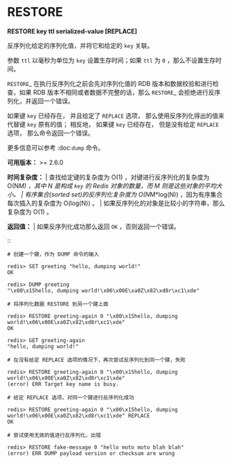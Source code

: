 # RESTORE


**RESTORE key ttl serialized-value [REPLACE]**

反序列化给定的序列化值，并将它和给定的 ``key`` 关联。

参数 ``ttl`` 以毫秒为单位为 ``key`` 设置生存时间；如果 ``ttl`` 为 ``0`` ，那么不设置生存时间。

`RESTORE`_ 在执行反序列化之前会先对序列化值的 RDB 版本和数据校验和进行检查，如果 RDB 版本不相同或者数据不完整的话，那么 `RESTORE`_ 会拒绝进行反序列化，并返回一个错误。

如果键 ``key`` 已经存在，
并且给定了 ``REPLACE`` 选项，
那么使用反序列化得出的值来代替键 ``key`` 原有的值；
相反地，
如果键 ``key`` 已经存在，
但是没有给定 ``REPLACE`` 选项，
那么命令返回一个错误。

更多信息可以参考 :doc:`dump` 命令。

**可用版本：**
    >= 2.6.0

**时间复杂度：**
    | 查找给定键的复杂度为 O(1) ，对键进行反序列化的复杂度为 O(N*M) ，其中 N 是构成 ``key`` 的 Redis 对象的数量，而 M 则是这些对象的平均大小。
    | 有序集合(sorted set)的反序列化复杂度为 O(N*M*log(N)) ，因为有序集合每次插入的复杂度为 O(log(N)) 。
    | 如果反序列化的对象是比较小的字符串，那么复杂度为 O(1) 。

**返回值：**
    | 如果反序列化成功那么返回 ``OK`` ，否则返回一个错误。

::

    # 创建一个键，作为 DUMP 命令的输入

    redis> SET greeting "hello, dumping world!"
    OK

    redis> DUMP greeting
    "\x00\x15hello, dumping world!\x06\x00E\xa0Z\x82\xd8r\xc1\xde"

    # 将序列化数据 RESTORE 到另一个键上面

    redis> RESTORE greeting-again 0 "\x00\x15hello, dumping world!\x06\x00E\xa0Z\x82\xd8r\xc1\xde"
    OK

    redis> GET greeting-again
    "hello, dumping world!"

    # 在没有给定 REPLACE 选项的情况下，再次尝试反序列化到同一个键，失败

    redis> RESTORE greeting-again 0 "\x00\x15hello, dumping world!\x06\x00E\xa0Z\x82\xd8r\xc1\xde"
    (error) ERR Target key name is busy.

    # 给定 REPLACE 选项，对同一个键进行反序列化成功

    redis> RESTORE greeting-again 0 "\x00\x15hello, dumping world!\x06\x00E\xa0Z\x82\xd8r\xc1\xde" REPLACE
    OK

    # 尝试使用无效的值进行反序列化，出错

    redis> RESTORE fake-message 0 "hello moto moto blah blah"
    (error) ERR DUMP payload version or checksum are wrong

